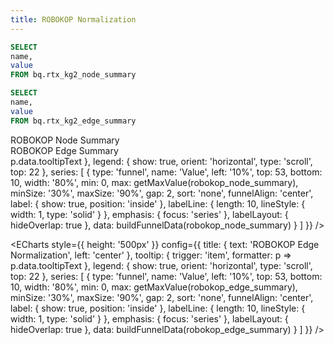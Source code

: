 ```yaml
---
title: ROBOKOP Normalization
---
```


<script>
  // Build funnel-style data with dropped counts and tooltips
  function buildFunnelData(data) {
    const stageOrder = ['Ingested', 'Transformed', 'Normalized'];
    const stages = stageOrder.map(stage => data.find(d => d.name === stage));
    const total = stages[0]?.value || 1;

    return stages.map((stage, i) => {
      const prev = i > 0 ? stages[i - 1] : null;
      const percentOfIngested = ((stage.value / total) * 100).toFixed(1);
      const dropped = prev ? prev.value - stage.value : null;
      const droppedPct = dropped !== null ? ((dropped / total) * 100).toFixed(1) : null;

      return {
        name: stage.name,
        value: stage.value,
        tooltipText:
          `${stage.value.toLocaleString()}` +
          `<br/>Percent of Ingested: ${percentOfIngested}%` +
          (dropped !== null
            ? `<br/>Dropped from previous: ${dropped.toLocaleString()} (−${droppedPct}%)`
            : '')
      };
    });
  }

  // Compute the maximum value in a dataset (fallback to 1)
  function getMaxValue(data) {
    if (!data || !data.length) return 1;
    return Math.max(...data.map(d => d.value), 1);
  }
</script>

```sql robokop_node_summary
SELECT
name,
value
FROM bq.rtx_kg2_node_summary
```

```sql robokop_edge_summary
SELECT
name,
value
FROM bq.rtx_kg2_edge_summary
```

<Grid col=2>
  <div>
    <div class="text-lg font-semibold mb-2">ROBOKOP Node Summary</div>
    <DataTable data={robokop_node_summary} />
  </div>

  <div>
    <div class="text-lg font-semibold mb-2">ROBOKOP Edge Summary</div>
    <DataTable data={robokop_edge_summary} />
  </div>
</Grid>


<Grid col={2}>
  <ECharts
    style={{ height: '500px' }}
    config={{
      title: { text: 'ROBOKOP Node Normalization', left: 'center' },
      tooltip: { trigger: 'item', formatter: p => p.data.tooltipText },
      legend: {
        show: true,
        orient: 'horizontal',
        type: 'scroll',
        top: 22
      },
      series: [
        {
          type: 'funnel',
          name: 'Value',
          left: '10%',
          top: 53,
          bottom: 10,
          width: '80%',
          min: 0,
          max: getMaxValue(robokop_node_summary),
          minSize: '30%',
          maxSize: '90%',
          gap: 2,
          sort: 'none',
          funnelAlign: 'center',
          label: { show: true, position: 'inside' },
          labelLine: { length: 10, lineStyle: { width: 1, type: 'solid' } },
          emphasis: { focus: 'series' },
          labelLayout: { hideOverlap: true },
          data: buildFunnelData(robokop_node_summary)
        }
      ]
    }}
  />

  <ECharts
    style={{ height: '500px' }}
    config={{
      title: { text: 'ROBOKOP Edge Normalization', left: 'center' },
      tooltip: { trigger: 'item', formatter: p => p.data.tooltipText },
      legend: {
        show: true,
        orient: 'horizontal',
        type: 'scroll',
        top: 22
      },
      series: [
        {
          type: 'funnel',
          name: 'Value',
          left: '10%',
          top: 53,
          bottom: 10,
          width: '80%',
          min: 0,
          max: getMaxValue(robokop_edge_summary),
          minSize: '30%',
          maxSize: '90%',
          gap: 2,
          sort: 'none',
          funnelAlign: 'center',
          label: { show: true, position: 'inside' },
          labelLine: { length: 10, lineStyle: { width: 1, type: 'solid' } },
          emphasis: { focus: 'series' },
          labelLayout: { hideOverlap: true },
          data: buildFunnelData(robokop_edge_summary)
        }
      ]
    }}
  />
</Grid>
